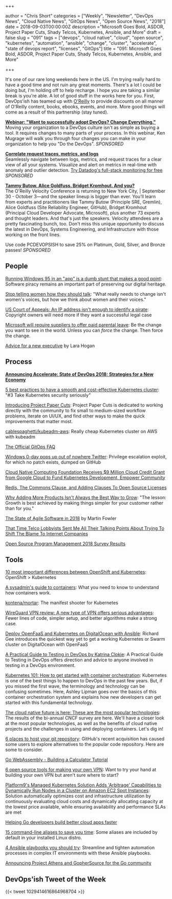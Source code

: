 +++

author = "Chris Short"
categories = ["Weekly", "Newsletter", "DevOps News", "Cloud Native News", "GitOps News", "Open Source News", "2018"]
date = 2018-09-03T00:00:00Z
description ="Microsoft Goes Bold, ASDOR, Project Paper Cuts, Shady Telcos, Kubernetes, Ansible, and More"
draft = false
slug = "091"
tags = ["devops", "cloud native", "cloud", "open source", "kubernetes", "automation", "ansible", "change", "cluster", "accelerate", "state of devops report", "licenses", "GitOps"]
title = "091: Microsoft Goes Bold, ASDOR, Project Paper Cuts, Shady Telcos, Kubernetes, Ansible, and More"

+++

It's one of our rare long weekends here in the US. I'm trying really hard to have a good time and not ruin any great moments. There's a lot I could be doing but, I'm holding off to help recharge. I hope you are taking a similar break is you're able. A lot of good stuff in the works here for you. First, DevOps'ish has teamed up with [O'Reilly](https://devopsi.sh/safarionline) to provide discounts on all manner of O'Reilly content, books, ebooks, events, and more. More good things will come as a result of this partnership (stay tuned).

[**Webinar: "Want to successfully adopt DevOps? Change Everything."**](https://info.thoughtworks.com/Adopting-DevOps-Webinar.html)  
Moving your organization to a DevOps culture isn't as simple as buying a tool. It requires changes to many parts of your process. In this webinar, Ken Mugrage will walk you through four changes you can make in your organization to help you "Do the DevOps". *SPONSORED*

[**Correlate request traces, metrics, and logs**](https://www.datadoghq.com/ts/tshirt-landingpage/?utm_source=Advertisement&utm_medium=Advertisement&utm_campaign=Devopsish-NewsletterTshirt)  
Seamlessly navigate between logs, metrics, and request traces for a clear view of all your systems. Visualize and alert on metrics in real-time with anomaly and outlier detection. [Try Datadog's full-stack monitoring for free](https://www.datadoghq.com/ts/tshirt-landingpage/?utm_source=Advertisement&utm_medium=Advertisement&utm_campaign=Devopsish-NewsletterTshirt) *SPONSORED*

[**Tammy Butow. Alice Goldfuss. Bridget Kromhout. And you?**](https://www.oreilly.com/pub/cpc/167269)  
The O'Reilly Velocity Conference is returning to New York City, | September 30 - October 3—and the speaker lineup is bigger than ever. You'll learn from experts and practitioners like Tammy Butow (Principle SRE, Gremlin), Alice Goldfuss (Site Reliability Engineer, GitHub), Bridget Kromhout (Principal Cloud Developer Advocate, Microsoft), plus another 73 experts and thought leaders. And that's just the speakers. Velocity attendees are a pretty fascinating bunch, too. Don't miss this unique opportunity to discuss the latest in DevOps, Systems Engineering, and Infrastructure with those working on the front lines.

Use code PCDEVOPSISH to save 25% on Platinum, Gold, Silver, and Bronze passes! *SPONSORED*


## People

[Running Windows 95 in an "app" is a dumb stunt that makes a good point](https://arstechnica.com/gadgets/2018/08/running-windows-95-in-an-app-is-a-dumb-stunt-that-makes-a-good-point/): Software piracy remains an important part of preserving our digital heritage.

[Stop telling women how they should talk](https://mashable.com/2018/08/22/vocal-fry-upspeak-women/#7zJmaof44Sqy): "What really needs to change isn't women's voices, but how we think about women and their voices."

[US Court of Appeals: An IP address isn't enough to identify a pirate](https://www.techspot.com/news/76190-us-court-appeals-ip-address-isnt-enough-identify.html): Copyright owners will need more if they want a successful legal case

[Microsoft will require suppliers to offer paid parental leave](https://www.axios.com/microsoft-require-suppliers-offer-paid-parental-leave-dc573198-123c-4c51-ab78-432863003165.html): Be the change you want to see in the world. Unless you can *force* the change. Then force the change.

[Advice for a new executive](https://larahogan.me/blog/advice-for-new-executive/) by Lara Hogan

## Process

[**Announcing Accelerate: State of DevOps 2018: Strategies for a New Economy**](https://devops-research.com/2018/08/announcing-accelerate-state-of-devops-2018/)

[5 best practices to have a smooth and cost-effective Kubernetes cluster](https://medium.com/containerum/5-best-practices-to-have-a-smooth-and-cost-effective-kubernetes-cluster-71845605af3f): "#3 Take Kubernetes security seriously"

[Introducing Project Paper Cuts](https://blog.github.com/2018-08-28-announcing-paper-cuts/): Project Paper Cuts is dedicated to working directly with the community to fix small to medium-sized workflow problems, iterate on UI/UX, and find other ways to make the quick improvements that matter most.

[cablespaghetti/kubeadm-aws](https://github.com/cablespaghetti/kubeadm-aws): Really cheap Kubernetes cluster on AWS with kubeadm

[The Official GitOps FAQ](https://www.weave.works/blog/the-official-gitops-faq)

[Windows 0-day pops up out of nowhere Twitter](https://www.theregister.co.uk/2018/08/28/windows_zero_day_lpe/): Privilege escalation exploit, for which no patch exists, dumped on GitHub

[Cloud Native Computing Foundation Receives $9 Million Cloud Credit Grant from Google Cloud to Fund Kubernetes Development, Empower Community](https://www.cncf.io/announcement/2018/08/29/cncf-receives-9-million-cloud-credit-grant-from-google/)

[Redis, The Commons Clause, and Adding Clauses To Open Source Licenses](https://perens.com/2018/08/31/redis-the-commons-clause-and-making-open-source-licenses-not-open-source/)

[Why Adding More Products Isn't Always the Best Way to Grow](https://hbr.org/2018/08/why-adding-more-products-isnt-always-the-best-way-to-grow): "The lesson: Growth is best achieved by making things simpler for your customer rather than for you."

[The State of Agile Software in 2018](https://martinfowler.com/articles/agile-aus-2018.html) by Martin Fowler

[That Time Telco Lobbyists Sent Me All Their Talking Points About Trying To Shift The Blame To Internet Companies](https://www.techdirt.com/articles/20180829/18030740541/that-time-telco-lobbyists-sent-me-all-their-talking-points-about-trying-to-shift-blame-to-internet-companies.shtml)

[Open Source Program Management 2018 Survey Results](https://todogroup.org/blog/survey-2018/)

## Tools

[10 most important differences between OpenShift and Kubernetes](https://cloudowski.com/articles/10-differences-between-openshift-and-kubernetes/): OpenShift > Kubernetes

[A sysadmin's guide to containers](https://opensource.com/article/18/8/sysadmins-guide-containers): What you need to know to understand how containers work.

[kontena/mortar](https://github.com/kontena/mortar): The manifest shooter for Kubernetes

[WireGuard VPN review: A new type of VPN offers serious advantages](https://arstechnica.com/gadgets/2018/08/wireguard-vpn-review-fast-connections-amaze-but-windows-support-needs-to-happen/): Fewer lines of code, simpler setup, and better algorithms make a strong case.

[Deploy OpenFaaS and Kubernetes on DigitalOcean with Ansible](https://www.openfaas.com/blog/deploy-digitalocean-ansible/): Richard Gee introduces the quickest way yet to get a working Kubernetes or Swarm cluster on DigitalOcean with OpenFaaS

[A Practical Guide to Testing in DevOps by Katrina Clokie](https://leanpub.com/testingindevops): A Practical Guide to Testing in DevOps offers direction and advice to anyone involved in testing in a DevOps environment.

[Kubernetes 101: How to get started with container orchestration](https://jaxenter.com/kubernetes-beginners-148706.html): Kubernetes is one of the best things to happen to DevOps in the past few years. But, if you missed the first wave, the terminology and technology can be confusing sometimes. Here, Ashley Lipman goes over the basics of this container orchestration system and explains how new developers can get started with this fundamental technology.

[The cloud native future is here: These are the most popular technologies](https://jaxenter.com/cloud-native-technologies-cncf-survey-148861.html): The results of the bi-annual CNCF survey are here. We'll have a closer look at the most popular technologies, as well as the benefits of cloud native projects and the challenges in using and deploying containers. Let's dig in!

[6 places to host your git repository](https://opensource.com/article/18/8/github-alternatives): GitHub's recent acquisition has caused some users to explore alternatives to the popular code repository. Here are some to consider.

[Go WebAssembly - Building a Calculator Tutorial](https://tutorialedge.net/golang/go-webassembly-tutorial/)

[6 open source tools for making your own VPN](https://opensource.com/article/18/8/open-source-tools-vpn): Want to try your hand at building your own VPN but aren't sure where to start?

[Platform9's Managed Kubernetes Solution Adds 'Arbitrage' Capabilities to Dynamically Run Nodes in a Cluster on Amazon EC2 Spot Instances](https://www.prnewswire.com/news-releases/platform9s-managed-kubernetes-solution-adds-arbitrage-capabilities-to-dynamically-run-nodes-in-a-cluster-on-amazon-ec2-spot-instances-300703134.html): Solution automatically optimizes cost and infrastructure utilization by continuously evaluating cloud costs and dynamically allocating capacity at the lowest price available, while ensuring availability and performance SLAs are met

[Helping Go developers build better cloud apps faster](https://azure.microsoft.com/en-us/blog/helping-go-developers-build-better-cloud-apps-faster/)

[15 command-line aliases to save you time](https://opensource.com/article/18/8/time-saving-command-line-aliases): Some aliases are included by default in your installed Linux distro.

[4 Ansible playbooks you should try](https://opensource.com/article/18/8/ansible-playbooks-you-should-try): Streamline and tighten automation processes in complex IT environments with these Ansible playbooks.

[Announcing Project Athens and GopherSource for the Go community](https://open.microsoft.com/2018/08/28/announcing-project-athens-gophersource-go-community/)

## DevOps'ish Tweet of the Week

{{< tweet 1029414616864968704 >}}
